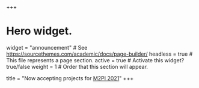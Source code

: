 +++
# Hero widget.
widget = "announcement"  # See https://sourcethemes.com/academic/docs/page-builder/
headless = true  # This file represents a page section.
active = true  # Activate this widget? true/false
weight = 1  # Order that this section will appear.

title = "Now accepting projects for [M2PI 2021](/post/one-pager/)"
+++
